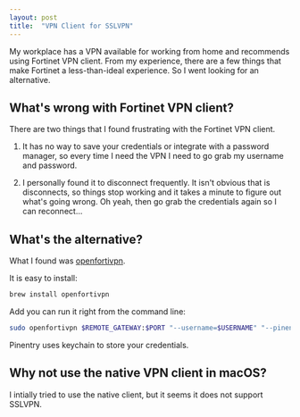 ```yaml
---
layout: post
title:  "VPN Client for SSLVPN"
---
```


My workplace has a VPN available for working from home and recommends using Fortinet VPN client. From my experience, there are a few things that make Fortinet a less-than-ideal experience. So I went looking for an alternative.

## What's wrong with Fortinet VPN client?

There are two things that I found frustrating with the Fortinet VPN client.

1. It has no way to save your credentials or integrate with a password manager, so every time I need the VPN I need to go grab my username and password.

2. I personally found it to disconnect frequently. It isn't obvious that is disconnects, so things stop working and it takes a minute to figure out what's going wrong. Oh yeah, then go grab the credentials again so I can reconnect...

## What's the alternative?

What I found was [openfortivpn](https://github.com/adrienverge/openfortivpn).

It is easy to install:

```sh
brew install openfortivpn
```

Add you can run it right from the command line:

```sh
sudo openfortivpn $REMOTE_GATEWAY:$PORT "--username=$USERNAME" "--pinentry=pinentry-mac"
```

Pinentry uses keychain to store your credentials.

## Why not use the native VPN client in macOS?

I intially tried to use the native client, but it seems it does not support SSLVPN.
